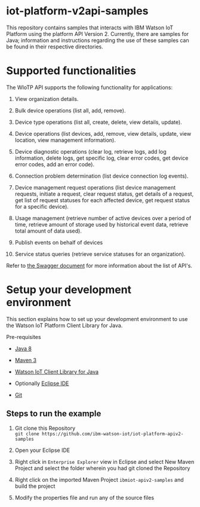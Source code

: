 # iot-platform-v2api-samples
This repository contains samples that interacts with IBM Watson IoT Platform using the platform API Version 2. Currently, there are samples for Java; information and instructions regarding the use of these samples can be found in their respective directories.

Supported functionalities
=========================
The WIoTP API supports the following functionality for applications:

1. View organization details.

2. Bulk device operations (list all, add, remove).  

3. Device type operations (list all, create, delete, view details, update).  

4. Device operations (list devices, add, remove, view details, update, view location, view management information).  

5. Device diagnostic operations (clear log, retrieve logs, add log information, delete logs, get specific log, clear error codes, get device error codes, add an error code).  

6. Connection problem determination (list device connection log events).  

7. Device management request operations (list device management requests, initiate a request, clear request status, get details of a request, get list of request statuses for each affected device, get request status for a specific device).  

8. Usage management (retrieve number of active devices over a period of time, retrieve amount of storage used by historical event data, retrieve total amount of data used).

9. Publish events on behalf of devices  

10. Service status queries (retrieve service statuses for an organization).  


Refer to [the Swagger document](https://docs.internetofthings.ibmcloud.com/swagger/v0002.html#/) for more information about the list of API's.   


Setup your development environment
==================================
This section explains how to set up your development environment to use the Watson IoT Platform Client Library for Java.

Pre-requisites

* [Java 8](https://java.com/en/download/)

* [Maven 3](https://maven.apache.org/download.cgi)

* [Watson IoT Client Library for Java](https://github.com/ibm-watson-iot/iot-java)

* Optionally [Eclipse IDE](https://www.eclipse.org)

* [Git](https://git-scm.com/downloads)

Steps to run the example
------------------------
1. Git clone this Repository  
`git clone https://github.com/ibm-watson-iot/iot-platform-apiv2-samples`  

2. Open your Eclipse IDE  

3. Right click in `Enterprise Explorer` view in Eclipse and select New Maven Project and select the folder wherein you had git cloned the Repository   

4. Right click on the imported Maven Project `ibmiot-apiv2-samples` and build the project   

5. Modify the properties file and run any of the source files  
